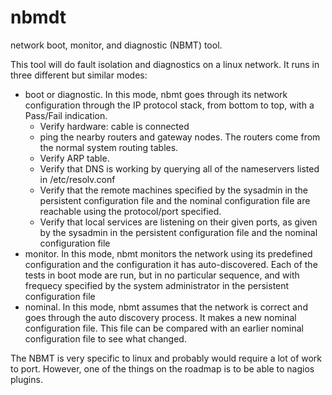 # nbmdt
network boot, monitor, and diagnostic (NBMT) tool.

This tool will do fault isolation and diagnostics on a linux network.  It runs in three different but similar modes:
* boot or diagnostic.  In this mode, nbmt goes through its network  configuration through the IP protocol stack, from bottom to top, with a Pass/Fail indication.
    + Verify hardware: cable is connected
    + ping the nearby routers and gateway nodes.  The routers come from the normal system routing tables.
    + Verify ARP table.
    + Verify that DNS is working by querying all of the nameservers listed in /etc/resolv.conf
    + Verify that the remote machines specified by the sysadmin in the persistent configuration file and the nominal configuration file are reachable using the protocol/port specified.
    + Verify that local services are listening on their given ports, as given by the sysadmin in the persistent configuration file and the nominal configuration file
* monitor.  In this mode, nbmt monitors the network using its predefined configuration and the configuration it has auto-discovered.  Each of the tests in boot mode are run, but in no particular sequence, and with frequecy specified by the system administrator in the persistent configuration file
* nominal.  In this mode, nbmt assumes that the network is correct and goes through the auto discovery process.  It makes a new nominal configuration file.  This file can be compared with an earlier nominal configuration file to see what changed.




The NBMT is very specific to linux and probably would require a lot of work to port.  However, one of the things on the roadmap is to be able to nagios plugins.

